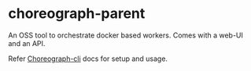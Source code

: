 # choreograph-parent
An OSS tool to orchestrate docker based workers. Comes with a web-UI and an API.

Refer [Choreograph-cli](https://github.com/tocttou/choreograph-cli) docs for setup and usage.
